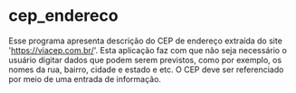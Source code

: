 # cep_endereco
Esse programa apresenta descrição do CEP de endereço extraída do site 'https://viacep.com.br/'.
Esta aplicação faz com que não seja necessário o usuário digitar dados que podem serem previstos, como por exemplo, os nomes da rua, bairro, cidade e estado e etc.
O CEP deve ser referenciado por meio de uma entrada de informação.
